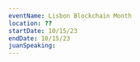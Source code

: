 ```yaml
---
eventName: Lisbon Blockchain Month
location: ?? 
startDate: 10/15/23
endDate: 10/15/23
juanSpeaking: 
---
```

